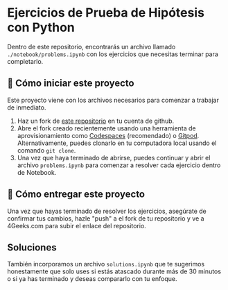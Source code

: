 <!-- hide -->
# Ejercicios de Prueba de Hipótesis con Python
<!-- endhide -->

Dentro de este repositorio, encontrarás un archivo llamado `./notebook/problems.ipynb` con los ejercicios que necesitas terminar para completarlo.

## 🌱  Cómo iniciar este proyecto

Este proyecto viene con los archivos necesarios para comenzar a trabajar de inmediato.

1. Haz un fork de [este repositorio](https://github.com/4GeeksAcademy/hypothesis-testing-exercises-project-with-python) en tu cuenta de github.
2. Abre el fork creado recientemente usando una herramienta de aprovisionamiento como [Codespaces](https://4geeks.com/lesson/what-is-github-codespaces) (recomendado) o [Gitpod](https://4geeks.com/es/lesson/como-utilizar-gitpod). Alternativamente, puedes clonarlo en tu computadora local usando el comando `git clone`.
3. Una vez que haya terminado de abrirse, puedes continuar y abrir el archivo `problems.ipynb` para comenzar a resolver cada ejercicio dentro de Notebook.

## 🚛 Cómo entregar este proyecto

Una vez que hayas terminado de resolver los ejercicios, asegúrate de confirmar tus cambios, hazle "push" a el fork de tu repositorio y ve a 4Geeks.com para subir el enlace del repositorio.

## Soluciones

También incorporamos un archivo `solutions.ipynb` que te sugerimos honestamente que solo uses si estás atascado durante más de 30 minutos o si ya has terminado y deseas compararlo con tu enfoque.
